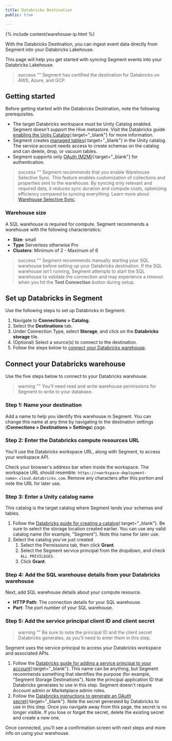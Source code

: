 ```yaml
---
title: Databricks Destination 
public: true

---
```

{% include content/warehouse-ip.html %}

With the Databricks Destination, you can ingest event data directly from Segment into your Databricks Lakehouse.

This page will help you get started with syncing Segment events into your Databricks Lakehouse.

> success ""
> Segment has certified the destination for Databricks on AWS, Azure, and GCP.

 
## Getting started

Before getting started with the Databricks Destination, note the following prerequisites.

- The target Databricks workspace must be Unity Catalog enabled. Segment doesn't support the Hive metastore. Visit the Databricks guide [enabling the Unity Catalog](https://docs.databricks.com/en/data-governance/unity-catalog/enable-workspaces.html){:target="_blank"} for more information. 
- Segment creates [managed tables](https://docs.databricks.com/en/data-governance/unity-catalog/create-tables.html#managed-tables){:target="_blank"} in the Unity catalog. The service account needs access to create schemas on the catalog and can delete, drop, or vacuum tables.
- Segment supports only [OAuth (M2M)](https://docs.databricks.com/en/dev-tools/auth/oauth-m2m.html){:target="_blank"}  for authentication.

> success ""
> Segment recommends that you enable Warehouse Selective Sync. This feature enables customization of collections and properties sent to the warehouse. By syncing only relevant and required data, it reduces sync duration and compute costs, optimizing efficiency compared to syncing everything. Learn more about [Warehouse Selective Sync](/docs/connections/storage/warehouses/warehouse-syncs/#warehouse-selective-sync).

### Warehouse size

A SQL warehouse is required for compute. Segment recommends a warehouse with the following characteristics:
  - **Size**: small
  - **Type** Serverless otherwise Pro
  - **Clusters**: Minimum of 2 - Maximum of 6

> success ""
> Segment recommends manually starting your SQL warehouse before setting up your Databricks destination. If the SQL warehouse isn't running, Segment attempts to start the SQL warehouse to validate the connection and may experience a timeout when you hit the **Test Connection** button during setup.
 
## Set up Databricks in Segment

Use the following steps to set up Databricks in Segment:

1. Navigate to **Connections > Catalog**.
2. Select the **Destinations** tab.
3. Under Connection Type, select **Storage**, and click on the **Databricks storage** tile.
4. (Optional) Select a source(s) to connect to the destination.
5. Follow the steps below to [connect your Databricks warehouse](#connect-your-databricks-warehouse).

## Connect your Databricks warehouse

Use the five steps below to connect to your Databricks warehouse. 

> warning ""
> You'll need read and write warehouse permissions for Segment to write to your database.

### Step 1: Name your destination

Add a name to help you identify this warehouse in Segment. You can change this name at any time by navigating to the destination settings (**Connections > Destinations > Settings**) page.

### Step 2: Enter the Databricks compute resources URL


You'll use the Databricks workspace URL, along with Segment, to access your workspace API. 

Check your browser's address bar when inside the workspace. The workspace URL should resemble: `https://<workspace-deployment-name>.cloud.databricks.com`. Remove any characters after this portion and note the URL for later use.

### Step 3: Enter a Unity catalog name 

This catalog is the target catalog where Segment lands your schemas and tables. 
1. Follow the [Databricks guide for creating a catalog](https://docs.databricks.com/en/data-governance/unity-catalog/create-catalogs.html#create-a-catalog){:target="_blank"}. Be sure to select the storage location created earlier. You can use any valid catalog name (for example, "Segment"). Note this name for later use. 
2. Select the catalog you've just created. 
    1. Select the Permissions tab, then click **Grant**. 
    2. Select the Segment service principal from the dropdown, and check `ALL PRIVILEGES`.
    3. Click **Grant**.

### Step 4: Add the SQL warehouse details from your Databricks warehouse

Next, add SQL warehouse details about your compute resource. 
- **HTTP Path**: The connection details for your SQL warehouse.
- **Port**: The port number of your SQL warehouse.


### Step 5: Add the service principal client ID and client secret

> warning ""
> Be sure to note the principal ID and the client secret Databricks generates, as you'll need to enter them in this step.

Segment uses the service principal to access your Databricks workspace and associated APIs.
1. Follow the [Databricks guide for adding a service principal to your account](https://docs.databricks.com/en/administration-guide/users-groups/service-principals.html#manage-service-principals-in-your-account){:target="_blank"}. This name can be anything, but Segment recommends something that identifies the purpose (for example, "Segment Storage Destinations"). Note the principal application ID that Databricks generates to use in this step. Segment doesn't require Account admin or Marketplace admin roles.
2. Follow the [Databricks instructions to generate an OAuth secret](https://docs.databricks.com/en/dev-tools/authentication-oauth.html#step-2-create-an-oauth-secret-for-a-service-principal){:target="_blank"}. Note the secret generated by Databricks to use in this step. Once you navigate away from this page, the secret is no longer visible. If you lose or forget the secret, delete the existing secret and create a new one. 


Once connected, you'll see a confirmation screen with next steps and more info on using your warehouse.

